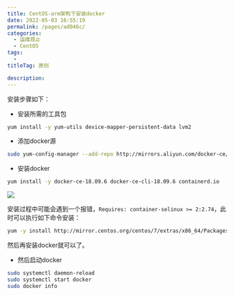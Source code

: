 ```yaml
---
title: CentOS-arm架构下安装docker
date: 2022-05-03 16:55:19
permalink: /pages/ad046c/
categories:
  - 运维观止
  - CentOS
tags:
  - 
titleTag: 原创

description: 
---
```



安装步骤如下：

- 安装所需的工具包

```sh
yum install -y yum-utils device-mapper-persistent-data lvm2
```
- 添加docker源

```sh
sudo yum-config-manager --add-repo http://mirrors.aliyun.com/docker-ce/linux/centos/docker-ce.repo
```

- 安装docker

```sh
yum install -y docker-ce-18.09.6 docker-ce-cli-18.09.6 containerd.io
```

![](http://t.eryajf.net/imgs/2022/05/1cab6963969618be.jpg)

安装过程中可能会遇到一个报错，`Requires: container-selinux >= 2:2.74`，此时可以执行如下命令安装：

```sh
yum -y install http://mirror.centos.org/centos/7/extras/x86_64/Packages/container-selinux-2.107-3.el7.noarch.rpm
```

然后再安装docker就可以了。

- 然后启动docker

```sh
sudo systemctl daemon-reload
sudo systemctl start docker
sudo docker info
```